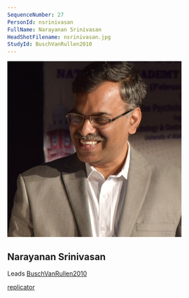 ```yaml
---
SequenceNumber: 27
PersonId: nsrinivasan
FullName: Narayanan Srinivasan
HeadShotFilename: nsrinivasan.jpg
StudyId: BuschVanRullen2010
---
```


![headshot of researcher](/assets/images/headshots/nsrinivasan.jpg "Narayanan Srinivasan")

## Narayanan Srinivasan


Leads [BuschVanRullen2010](/replications/BuschVanRullen2010)



[replicator]("replicator")